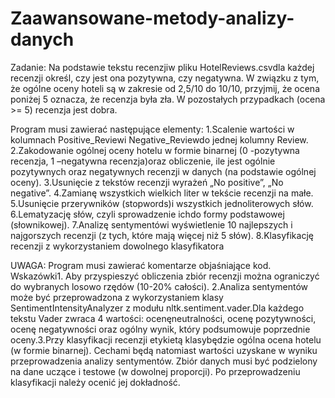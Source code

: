 # Zaawansowane-metody-analizy-danych

Zadanie:
Na podstawie tekstu recenzjiw pliku HotelReviews.csvdla każdej recenzji określ, czy jest ona pozytywna, czy negatywna. W związku z tym, że ogólne oceny hoteli są w zakresie od 2,5/10 do  10/10,  przyjmij,  że  ocena  poniżej  5  oznacza,  że  recenzja  była  zła.  W  pozostałych przypadkach (ocena >= 5) recenzja jest dobra.

Program musi zawierać następujące elementy:
1.Scalenie wartości w kolumnach Positive_Reviewi Negative_Reviewdo jednej kolumny Review.
2.Zakodowanie ogólnej oceny hotelu w formie binarnej (0 -pozytywna  recenzja,  1 –negatywna  recenzja)oraz obliczenie, ile jest ogólnie pozytywnych oraz negatywnych recenzji w danych (na podstawie ogólnej oceny).
3.Usunięcie z tekstów recenzji wyrażeń „No positive”, „No negative”.
4.Zamianę wszystkich wielkich liter w tekście recenzji na małe.
5.Usunięcie przerywników (stopwords)i wszystkich jednoliterowych słów.
6.Lematyzację słów, czyli sprowadzenie ichdo formy podstawowej (słownikowej).
7.Analizę sentymentówi wyświetlenie 10 najlepszych i najgorszych recenzji (z tych, które mają więcej niż 5 słów).
8.Klasyfikację recenzji z wykorzystaniem dowolnego klasyfikatora

UWAGA: Program musi zawierać komentarze objaśniające kod.
Wskazówki1. Aby przyspieszyć obliczenia zbiór recenzji można ograniczyć do wybranych losowo rzędów (10-20% całości).
2.Analiza  sentymentów  może  być  przeprowadzona  z  wykorzystaniem klasy SentimentIntensityAnalyzer z modułu nltk.sentiment.vader.Dla każdego tekstu Vader zwraca 4 wartości: ocenęneutralności, ocenę pozytywności, ocenę negatywności oraz ogólny wynik, który podsumowuje poprzednie oceny.3.Przy klasyfikacji recenzji etykietą klasybędzie ogólna ocena hotelu (w formie binarnej). Cechami  będą  natomiast  wartości  uzyskane  w  wyniku  przeprowadzenia  analizy sentymentów. Zbiór danych musi być podzielony na dane uczące i testowe (w dowolnej proporcji). Po przeprowadzeniu klasyfikacji należy ocenić jej dokładność.
